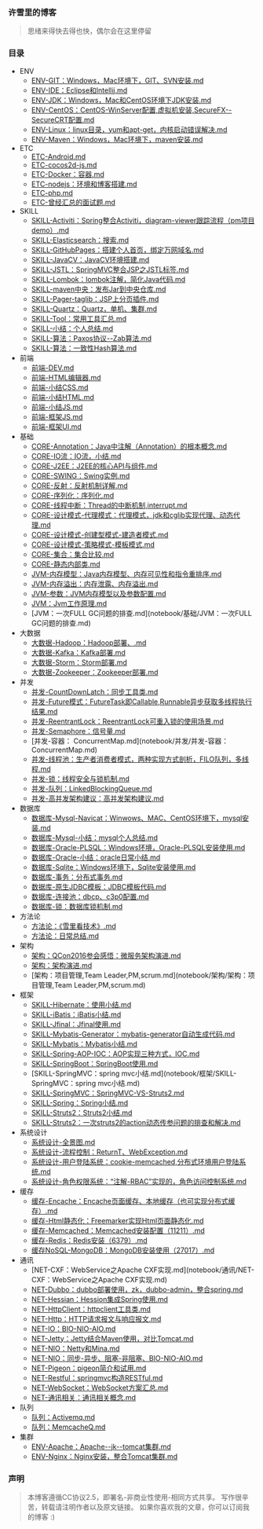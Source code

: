 ### 许雪里的博客
>思绪来得快去得也快，偶尔会在这里停留


### 目录

- ENV
    - [ENV-GIT：Windows，Mac环境下，GIT、SVN安装.md](notebook/ENV/ENV-GIT：Windows，Mac环境下，GIT、SVN安装.md)
    - [ENV-IDE：Eclipse和Intellij.md](notebook/ENV/ENV-IDE：Eclipse和Intellij.md)
    - [ENV-JDK：Windows，Mac和CentOS环境下JDK安装.md](notebook/ENV/ENV-JDK：Windows，Mac和CentOS环境下JDK安装.md)
    - [ENV-CentOS：CentOS-WinServer配置,虚拟机安装,SecureFX--SecureCRT配置.md](notebook/ENV/ENV-CentOS：CentOS-WinServer配置,虚拟机安装,SecureFX--SecureCRT配置.md)
    - [ENV-Linux：linux目录，yum和apt-get，内核启动错误解决.md](notebook/ENV/ENV-Linux：linux目录，yum和apt-get，内核启动错误解决.md)
    - [ENV-Maven：Windows，Mac环境下，maven安装.md](notebook/ENV/ENV-Maven：Windows，Mac环境下，maven安装.md)
- ETC
    - [ETC-Android.md](notebook/ETC/ETC-Android.md)
    - [ETC-cocos2d-js.md](notebook/ETC/ETC-cocos2d-js.md)
    - [ETC-Docker：容器.md](notebook/ETC/ETC-Docker：容器.md)
    - [ETC-nodejs：环境和博客搭建.md](notebook/ETC/ETC-nodejs：环境和博客搭建.md)
    - [ETC-php.md](notebook/ETC/ETC-php.md)
    - [ETC-曾经汇总的面试题.md](notebook/ETC/ETC-曾经汇总的面试题.md)
- SKILL
    - [SKILL-Activiti：Spring整合Activiti，diagram-viewer跟踪流程（pm项目demo）.md](notebook/SKILL/SKILL-Activiti：Spring整合Activiti，diagram-viewer跟踪流程（pm项目demo）.md)
    - [SKILL-Elasticsearch：搜索.md](notebook/SKILL/SKILL-Elasticsearch：搜索.md)
    - [SKILL-GitHubPages：搭建个人首页，绑定万网域名.md](notebook/SKILL/SKILL-GitHubPages：搭建个人首页，绑定万网域名.md)
    - [SKILL-JavaCV：JavaCV环境搭建.md](notebook/SKILL/SKILL-JavaCV：JavaCV环境搭建.md)
    - [SKILL-JSTL：SpringMVC整合JSP之JSTL标签.md](notebook/SKILL/SKILL-JSTL：SpringMVC整合JSP之JSTL标签.md)
    - [SKILL-Lombok：lombok注解，简化Java代码.md](notebook/SKILL/SKILL-Lombok：lombok注解，简化Java代码.md)
    - [SKILL-maven中央：发布Jar到中央仓库.md](notebook/SKILL/SKILL-maven中央：发布Jar到中央仓库.md)
    - [SKILL-Pager-taglib：JSP上分页插件.md](notebook/SKILL/SKILL-Pager-taglib：JSP上分页插件.md)
    - [SKILL-Quartz：Quartz，单机、集群.md](notebook/SKILL/SKILL-Quartz：Quartz，单机、集群.md)
    - [SKILL-Tool：常用工具汇总.md](notebook/SKILL/SKILL-Tool：常用工具汇总.md)
    - [SKILL-小结：个人总结.md](notebook/SKILL/SKILL-小结：个人总结.md)
    - [SKILL-算法：Paxos协议--Zab算法.md](notebook/SKILL/SKILL-算法：Paxos协议--Zab算法.md)
    - [SKILL-算法：一致性Hash算法.md](notebook/SKILL/SKILL-算法：一致性Hash算法.md)
- 前端
    - [前端-DEV.md](notebook/前端/前端-DEV.md)
    - [前端-HTML编辑器.md](notebook/前端/前端-HTML编辑器.md)
    - [前端-小结CSS.md](notebook/前端/前端-小结CSS.md)
    - [前端-小结HTML.md](notebook/前端/前端-小结HTML.md)
    - [前端-小结JS.md](notebook/前端/前端-小结JS.md)
    - [前端-框架JS.md](notebook/前端/前端-框架JS.md)
    - [前端-框架UI.md](notebook/前端/前端-框架UI.md)
- 基础
    - [CORE-Annotation：Java中注解（Annotation）的根本概念.md](notebook/基础/CORE-Annotation：Java中注解（Annotation）的根本概念.md)
    - [CORE-IO流：IO流，小结.md](notebook/基础/CORE-IO流：IO流，小结.md)
    - [CORE-J2EE：J2EE的核心API与组件.md](notebook/基础/CORE-J2EE：J2EE的核心API与组件.md)
    - [CORE-SWING：Swing实例.md](notebook/基础/CORE-SWING：Swing实例.md)
    - [CORE-反射：反射机制详解.md](notebook/基础/CORE-反射：反射机制详解.md)
    - [CORE-序列化：序列化.md](notebook/基础/CORE-序列化：序列化.md)
    - [CORE-线程中断：Thread的中断机制,interrupt.md](notebook/基础/CORE-线程中断：Thread的中断机制,interrupt.md)
    - [CORE-设计模式-代理模式：代理模式，jdk和cglib实现代理、动态代理.md](notebook/基础/CORE-设计模式-代理模式：代理模式，jdk和cglib实现代理、动态代理.md)
    - [CORE-设计模式-创建型模式-建造者模式.md](notebook/基础/CORE-设计模式-创建型模式-建造者模式.md)
    - [CORE-设计模式-策略模式-模板模式.md](notebook/基础/CORE-设计模式-策略模式-模板模式.md)
    - [CORE-集合：集合比较.md](notebook/基础/CORE-集合：集合比较.md)
    - [CORE-静态内部类.md](notebook/基础/CORE-静态内部类.md)
    - [JVM-内存模型：Java内存模型、内存可见性和指令重排序.md](notebook/基础/JVM-内存模型：Java内存模型、内存可见性和指令重排序.md)
    - [JVM-内存溢出：内存泄露、内存溢出.md](notebook/基础/JVM-内存溢出：内存泄露、内存溢出.md)
    - [JVM-参数：JVM内存模型以及参数配置.md](notebook/基础/JVM-参数：JVM内存模型以及参数配置.md)
    - [JVM：Jvm工作原理.md](notebook/基础/JVM：Jvm工作原理.md)
    - [JVM：一次FULL GC问题的排查.md](notebook/基础/JVM：一次FULL GC问题的排查.md)
- 大数据
    - [大数据-Hadoop：Hadoop部署、.md](notebook/大数据/大数据-Hadoop：Hadoop部署、.md)
    - [大数据-Kafka：Kafka部署.md](notebook/大数据/大数据-Kafka：Kafka部署.md)
    - [大数据-Storm：Storm部署.md](notebook/大数据/大数据-Storm：Storm部署.md)
    - [大数据-Zookeeper：Zookeeper部署.md](notebook/大数据/大数据-Zookeeper：Zookeeper部署.md)
- 并发
    - [并发-CountDownLatch：同步工具类.md](notebook/并发/并发-CountDownLatch：同步工具类.md)
    - [并发-Future模式：FutureTask即Callable,Runnable异步获取多线程执行结果.md](notebook/并发/并发-Future模式：FutureTask即Callable,Runnable异步获取多线程执行结果.md)
    - [并发-ReentrantLock：ReentrantLock可重入锁的使用场景.md](notebook/并发/并发-ReentrantLock：ReentrantLock可重入锁的使用场景.md)
    - [并发-Semaphore：信号量.md](notebook/并发/并发-Semaphore：信号量.md)
    - [并发-容器： ConcurrentMap.md](notebook/并发/并发-容器： ConcurrentMap.md)
    - [并发-线程池：生产者消费者模式，两种实现方式剖析，FILO队列，多线程.md](notebook/并发/并发-线程池：生产者消费者模式，两种实现方式剖析，FILO队列，多线程.md)
    - [并发-锁：线程安全与锁机制.md](notebook/并发/并发-锁：线程安全与锁机制.md)
    - [并发-队列：LinkedBlockingQueue.md](notebook/并发/并发-队列：LinkedBlockingQueue.md)
    - [并发-高并发架构建议：高并发架构建议.md](notebook/并发/并发-高并发架构建议：高并发架构建议.md)
- 数据库
    - [数据库-Mysql-Navicat：Winwows、MAC、CentOS环境下，mysql安装.md](notebook/数据库/数据库-Mysql-Navicat：Winwows、MAC、CentOS环境下，mysql安装.md)
    - [数据库-Mysql-小结：mysql个人总结.md](notebook/数据库/数据库-Mysql-小结：mysql个人总结.md)
    - [数据库-Oracle-PLSQL：Windows环境，Oracle-PLSQL安装使用.md](notebook/数据库/数据库-Oracle-PLSQL：Windows环境，Oracle-PLSQL安装使用.md)
    - [数据库-Oracle-小结：oracle日常小结.md](notebook/数据库/数据库-Oracle-小结：oracle日常小结.md)
    - [数据库-Sqlite：Windows环境下，Sqlite安装使用.md](notebook/数据库/数据库-Sqlite：Windows环境下，Sqlite安装使用.md)
    - [数据库-事务：分布式事务.md](notebook/数据库/数据库-事务：分布式事务.md)
    - [数据库-原生JDBC模板：JDBC模板代码.md](notebook/数据库/数据库-原生JDBC模板：JDBC模板代码.md)
    - [数据库-连接池：dbcp、c3p0配置.md](notebook/数据库/数据库-连接池：dbcp、c3p0配置.md)
    - [数据库-锁：数据库锁机制.md](notebook/数据库/数据库-锁：数据库锁机制.md)
- 方法论
    - [方法论：《雪里看技术》.md](notebook/方法论/方法论：《雪里看技术》.md)
    - [方法论：日常总结.md](notebook/方法论/方法论：日常总结.md)
- 架构
    - [架构：QCon2016参会感悟：微服务架构演进.md](notebook/架构/架构：QCon2016参会感悟：微服务架构演进.md)
    - [架构：架构演进.md](notebook/架构/架构：架构演进.md)
    - [架构：项目管理,Team Leader,PM,scrum.md](notebook/架构/架构：项目管理,Team Leader,PM,scrum.md)
- 框架
    - [SKILL-Hibernate：使用小结.md](notebook/框架/SKILL-Hibernate：使用小结.md)
    - [SKILL-iBatis：iBatis小结.md](notebook/框架/SKILL-iBatis：iBatis小结.md)
    - [SKILL-Jfinal：Jfinal使用.md](notebook/框架/SKILL-Jfinal：Jfinal使用.md)
    - [SKILL-Mybatis-Generator：mybatis-generator自动生成代码.md](notebook/框架/SKILL-Mybatis-Generator：mybatis-generator自动生成代码.md)
    - [SKILL-Mybatis：Mybatis小结.md](notebook/框架/SKILL-Mybatis：Mybatis小结.md)
    - [SKILL-Spring-AOP-IOC：AOP实现三种方式，IOC.md](notebook/框架/SKILL-Spring-AOP-IOC：AOP实现三种方式，IOC.md)
    - [SKILL-SpringBoot：SpringBoot使用.md](notebook/框架/SKILL-SpringBoot：SpringBoot使用.md)
    - [SKILL-SpringMVC：spring mvc小结.md](notebook/框架/SKILL-SpringMVC：spring mvc小结.md)
    - [SKILL-SpringMVC：SpringMVC-VS-Struts2.md](notebook/框架/SKILL-SpringMVC：SpringMVC-VS-Struts2.md)
    - [SKILL-Spring：Spring小结.md](notebook/框架/SKILL-Spring：Spring小结.md)
    - [SKILL-Struts2：Struts2小结.md](notebook/框架/SKILL-Struts2：Struts2小结.md)
    - [SKILL-Struts2：一次struts2的action动态传参问题的排查和解决.md](notebook/框架/SKILL-Struts2：一次struts2的action动态传参问题的排查和解决.md)
- 系统设计
    - [系统设计-全景图.md](notebook/系统设计/系统设计-全景图.md)
    - [系统设计-流程控制：ReturnT、WebException.md](notebook/系统设计/系统设计-流程控制：ReturnT、WebException.md)
    - [系统设计-用户登陆系统：cookie-memcached,分布式环境用户登陆系统.md](notebook/系统设计/系统设计-用户登陆系统：cookie-memcached,分布式环境用户登陆系统.md)
    - [系统设计-角色权限系统：“注解-RBAC”实现的，角色访问控制系统.md](notebook/系统设计/系统设计-角色权限系统：“注解-RBAC”实现的，角色访问控制系统.md)
- 缓存
    - [缓存-Encache：Encache页面缓存、本地缓存（也可实现分布式缓存）.md](notebook/缓存/缓存-Encache：Encache页面缓存、本地缓存（也可实现分布式缓存）.md)
    - [缓存-Html静态化：Freemarker实现Html页面静态化.md](notebook/缓存/缓存-Html静态化：Freemarker实现Html页面静态化.md)
    - [缓存-Memcached：Memcached安装配置（11211）.md](notebook/缓存/缓存-Memcached：Memcached安装配置（11211）.md)
    - [缓存-Redis：Redis安装（6379）.md](notebook/缓存/缓存-Redis：Redis安装（6379）.md)
    - [缓存NoSQL-MongoDB：MongoDB安装使用（27017）.md](notebook/缓存/缓存NoSQL-MongoDB：MongoDB安装使用（27017）.md)
- 通讯
    - [NET-CXF：WebService之Apache CXF实现.md](notebook/通讯/NET-CXF：WebService之Apache CXF实现.md)
    - [NET-Dubbo：dubbo部署使用，zk，dubbo-admin，整合spring.md](notebook/通讯/NET-Dubbo：dubbo部署使用，zk，dubbo-admin，整合spring.md)
    - [NET-Hessian：Hession集成Spring使用.md](notebook/通讯/NET-Hessian：Hession集成Spring使用.md)
    - [NET-HttpClient：httpclient工具类.md](notebook/通讯/NET-HttpClient：httpclient工具类.md)
    - [NET-Http：HTTP请求报文与响应报文.md](notebook/通讯/NET-Http：HTTP请求报文与响应报文.md)
    - [NET-IO：BIO-NIO-AIO.md](notebook/通讯/NET-IO：BIO-NIO-AIO.md)
    - [NET-Jetty：Jetty结合Maven使用，对比Tomcat.md](notebook/通讯/NET-Jetty：Jetty结合Maven使用，对比Tomcat.md)
    - [NET-NIO：Netty和Mina.md](notebook/通讯/NET-NIO：Netty和Mina.md)
    - [NET-NIO：同步-异步、阻塞-非阻塞、BIO-NIO-AIO.md](notebook/通讯/NET-NIO：同步-异步、阻塞-非阻塞、BIO-NIO-AIO.md)
    - [NET-Pigeon：pigeon简介和试用.md](notebook/通讯/NET-Pigeon：pigeon简介和试用.md)
    - [NET-Restful：springmvc构造RESTful.md](notebook/通讯/NET-Restful：springmvc构造RESTful.md)
    - [NET-WebSocket：WebSocket方案汇总.md](notebook/通讯/NET-WebSocket：WebSocket方案汇总.md)
    - [NET-通讯相关：通讯相关概念.md](notebook/通讯/NET-通讯相关：通讯相关概念.md)
- 队列
    - [队列：Activemq.md](notebook/队列/队列：Activemq.md)
    - [队列：MemcacheQ.md](notebook/队列/队列：MemcacheQ.md)
- 集群
    - [ENV-Apache：Apache--jk--tomcat集群.md](notebook/集群/ENV-Apache：Apache--jk--tomcat集群.md)
    - [ENV-Nginx：Nginx安装，整合Tomcat集群.md](notebook/集群/ENV-Nginx：Nginx安装，整合Tomcat集群.md)


### 声明
> 本博客遵循CC协议2.5，即署名-非商业性使用-相同方式共享。
  写作很辛苦，转载请注明作者以及原文链接。
  如果你喜欢我的文章，你可以订阅我的博客 :)
  